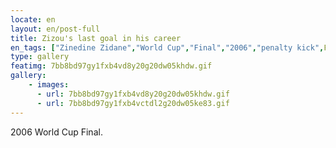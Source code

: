 ```yaml
---
locate: en
layout: en/post-full
title: Zizou's last goal in his career
en_tags: ["Zinedine Zidane","World Cup","Final","2006","penalty kick",France,Italy,Panenka]
type: gallery
featimg: 7bb8bd97gy1fxb4vd8y20g20dw05khdw.gif
gallery:
    - images:
      - url: 7bb8bd97gy1fxb4vd8y20g20dw05khdw.gif
      - url: 7bb8bd97gy1fxb4vctdl2g20dw05ke83.gif
---
```


2006 World Cup Final.